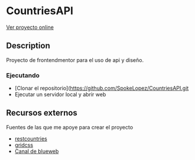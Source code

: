 # CountriesAPI

[Ver proyecto online](https://countries-api-2136c.web.app/)

## Description

Proyecto de frontendmentor para el uso de api y diseño.

### Ejecutando

* [Clonar el repositorio](https://github.com/SpokeLopez/CountriesAPI.git
* Ejecutar un servidor local y abrir web

## Recursos externos

Fuentes de las que me apoye para crear el proyecto
* [restcountries](https://restcountries.com/)
* [gridcss](https://css-tricks.com/snippets/css/complete-guide-grid/)
* [Canal de blueweb](https://www.youtube.com/watch?v=TLKQacsLroo)
